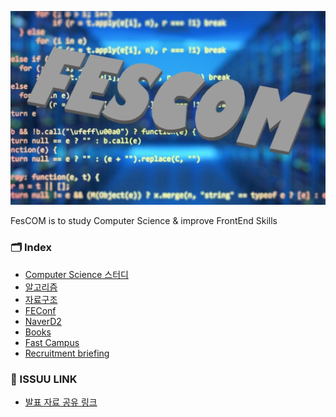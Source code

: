 <p>
    <img src="./main_image.webp" alt="기본 이미지" style="borderRadius: 100px;">
</p>

<p align="left"> FesCOM is to study Computer Science & improve FrontEnd Skills</p>

### 🗂️ Index 

- [Computer Science 스터디](./presentations/readme.md)
- [알고리즘](./algorithms/readme.md)
- [자료구조](./data_structure/)
- [FEConf](./FEConf/)
- [NaverD2](./NaverD2/)
- [Books](./books/)
- [Fast Campus](./fastCampus/)
- [Recruitment briefing](./recruitmentBriefing)

### 🔗 ISSUU LINK 

- [발표 자료 공유 링크](https://issuu.com/39ghwjd/docs)
